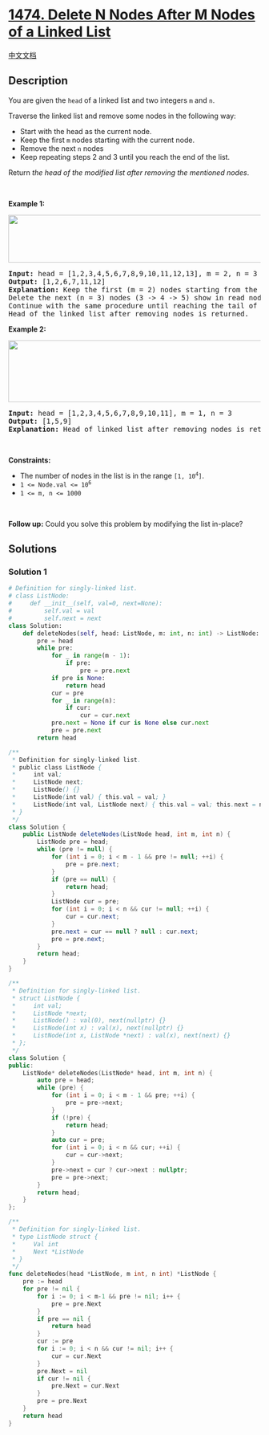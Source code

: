# [1474. Delete N Nodes After M Nodes of a Linked List](https://leetcode.com/problems/delete-n-nodes-after-m-nodes-of-a-linked-list)

[中文文档](./solution/1400-1499/1474.Delete%20N%20Nodes%20After%20M%20Nodes%20of%20a%20Linked%20List/README.md)

<!-- tags:Linked List -->

## Description

<p>You are given the <code>head</code> of a linked list and two integers <code>m</code> and <code>n</code>.</p>

<p>Traverse the linked list and remove some nodes in the following way:</p>

<ul>
	<li>Start with the head as the current node.</li>
	<li>Keep the first <code>m</code> nodes starting with the current node.</li>
	<li>Remove the next <code>n</code> nodes</li>
	<li>Keep repeating steps 2 and 3 until you reach the end of the list.</li>
</ul>

<p>Return <em>the head of the modified list after removing the mentioned nodes</em>.</p>

<p>&nbsp;</p>
<p><strong class="example">Example 1:</strong></p>
<img alt="" src="./images/sample_1_1848.png" style="width: 600px; height: 95px;" />
<pre>
<strong>Input:</strong> head = [1,2,3,4,5,6,7,8,9,10,11,12,13], m = 2, n = 3
<strong>Output:</strong> [1,2,6,7,11,12]
<strong>Explanation:</strong> Keep the first (m = 2) nodes starting from the head of the linked List  (1 -&gt;2) show in black nodes.
Delete the next (n = 3) nodes (3 -&gt; 4 -&gt; 5) show in read nodes.
Continue with the same procedure until reaching the tail of the Linked List.
Head of the linked list after removing nodes is returned.
</pre>

<p><strong class="example">Example 2:</strong></p>
<img alt="" src="./images/sample_2_1848.png" style="width: 600px; height: 123px;" />
<pre>
<strong>Input:</strong> head = [1,2,3,4,5,6,7,8,9,10,11], m = 1, n = 3
<strong>Output:</strong> [1,5,9]
<strong>Explanation:</strong> Head of linked list after removing nodes is returned.
</pre>

<p>&nbsp;</p>
<p><strong>Constraints:</strong></p>

<ul>
	<li>The number of nodes in the list is in the range <code>[1, 10<sup>4</sup>]</code>.</li>
	<li><code>1 &lt;= Node.val &lt;= 10<sup>6</sup></code></li>
	<li><code>1 &lt;= m, n &lt;= 1000</code></li>
</ul>

<p>&nbsp;</p>
<p><strong>Follow up:</strong> Could you solve this problem by modifying the list in-place?</p>

## Solutions

### Solution 1

<!-- tabs:start -->

```python
# Definition for singly-linked list.
# class ListNode:
#     def __init__(self, val=0, next=None):
#         self.val = val
#         self.next = next
class Solution:
    def deleteNodes(self, head: ListNode, m: int, n: int) -> ListNode:
        pre = head
        while pre:
            for _ in range(m - 1):
                if pre:
                    pre = pre.next
            if pre is None:
                return head
            cur = pre
            for _ in range(n):
                if cur:
                    cur = cur.next
            pre.next = None if cur is None else cur.next
            pre = pre.next
        return head
```

```java
/**
 * Definition for singly-linked list.
 * public class ListNode {
 *     int val;
 *     ListNode next;
 *     ListNode() {}
 *     ListNode(int val) { this.val = val; }
 *     ListNode(int val, ListNode next) { this.val = val; this.next = next; }
 * }
 */
class Solution {
    public ListNode deleteNodes(ListNode head, int m, int n) {
        ListNode pre = head;
        while (pre != null) {
            for (int i = 0; i < m - 1 && pre != null; ++i) {
                pre = pre.next;
            }
            if (pre == null) {
                return head;
            }
            ListNode cur = pre;
            for (int i = 0; i < n && cur != null; ++i) {
                cur = cur.next;
            }
            pre.next = cur == null ? null : cur.next;
            pre = pre.next;
        }
        return head;
    }
}
```

```cpp
/**
 * Definition for singly-linked list.
 * struct ListNode {
 *     int val;
 *     ListNode *next;
 *     ListNode() : val(0), next(nullptr) {}
 *     ListNode(int x) : val(x), next(nullptr) {}
 *     ListNode(int x, ListNode *next) : val(x), next(next) {}
 * };
 */
class Solution {
public:
    ListNode* deleteNodes(ListNode* head, int m, int n) {
        auto pre = head;
        while (pre) {
            for (int i = 0; i < m - 1 && pre; ++i) {
                pre = pre->next;
            }
            if (!pre) {
                return head;
            }
            auto cur = pre;
            for (int i = 0; i < n && cur; ++i) {
                cur = cur->next;
            }
            pre->next = cur ? cur->next : nullptr;
            pre = pre->next;
        }
        return head;
    }
};
```

```go
/**
 * Definition for singly-linked list.
 * type ListNode struct {
 *     Val int
 *     Next *ListNode
 * }
 */
func deleteNodes(head *ListNode, m int, n int) *ListNode {
	pre := head
	for pre != nil {
		for i := 0; i < m-1 && pre != nil; i++ {
			pre = pre.Next
		}
		if pre == nil {
			return head
		}
		cur := pre
		for i := 0; i < n && cur != nil; i++ {
			cur = cur.Next
		}
		pre.Next = nil
		if cur != nil {
			pre.Next = cur.Next
		}
		pre = pre.Next
	}
	return head
}
```

<!-- tabs:end -->

<!-- end -->

